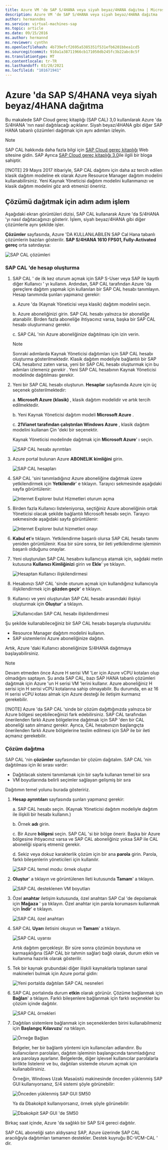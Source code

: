 ```yaml
---
title: Azure VM 'de SAP S/4HANA veya siyah beyaz/4HANA dağıtma | Microsoft Docs
description: Azure VM 'de SAP S/4HANA veya siyah beyaz/4HANA dağıtma
author: hermanndms
ms.service: virtual-machines-sap
ms.topic: article
ms.date: 09/15/2016
ms.author: hermannd
ms.reviewer: cynthn
ms.openlocfilehash: 4b739efcf2695a5385351f531efb6201bbea1cd5
ms.sourcegitcommit: 910a1a38711966cb171050db245fc3b22abc8c5f
ms.translationtype: MT
ms.contentlocale: tr-TR
ms.lasthandoff: 03/20/2021
ms.locfileid: "101671941"
---
```

# <a name="deploy-sap-s4hana-or-bw4hana-on-azure"></a>Azure 'da SAP S/4HANA veya siyah beyaz/4HANA dağıtma
Bu makalede SAP Cloud gereç kitaplığı (SAP CAL) 3,0 kullanılarak Azure 'da S/4HANA 'nın nasıl dağıtılacağı açıklanır. Siyah beyaz/4HANA gibi diğer SAP HANA tabanlı çözümleri dağıtmak için aynı adımları izleyin.

> [!NOTE]
> SAP CAL hakkında daha fazla bilgi için [SAP Cloud gereç kitaplığı](https://cal.sap.com/) Web sitesine gidin. SAP Ayrıca [SAP Cloud gereç kitaplığı 3,0](https://scn.sap.com/community/cloud-appliance-library/blog/2016/05/27/sap-cloud-appliance-library-30-came-with-a-new-user-experience)ile ilgili bir bloga sahiptir.
> 
> [!NOTE]
> 29 Mayıs 2017 itibariyle, SAP CAL dağıtımı için daha az tercih edilen klasik dağıtım modeline ek olarak Azure Resource Manager dağıtım modelini kullanabilirsiniz. Yeni Kaynak Yöneticisi dağıtım modelini kullanmanızı ve klasik dağıtım modelini göz ardı etmenizi öneririz.

## <a name="step-by-step-process-to-deploy-the-solution"></a>Çözümü dağıtmak için adım adım işlem

Aşağıdaki ekran görüntüleri dizisi, SAP CAL kullanarak Azure 'da S/4HANA 'yı nasıl dağıtacağınızı gösterir. İşlem, siyah beyaz/4HANA gibi diğer çözümlerle aynı şekilde işler.

**Çözümler** sayfasında, Azure 'DA KULLANıLABILEN SAP Cal Hana tabanlı çözümlerin bazıları gösterilir. **SAP S/4HANA 1610 FPS01, Fully-Activated gereç** orta satırdaysa:

![SAP CAL çözümleri](./media/cal-s4h/s4h-pic-1c.png)

### <a name="create-an-account-in-the-sap-cal"></a>SAP CAL 'de hesap oluşturma
1. SAP CAL ' de ilk kez oturum açmak için SAP S-User veya SAP ile kayıtlı diğer Kullanıcı ' yı kullanın. Ardından, SAP CAL tarafından Azure 'da gereçlere dağıtım yapmak için kullanılan bir SAP CAL hesabı tanımlayın. Hesap tanımında şunları yapmanız gerekir:

    a. Azure 'da (Kaynak Yöneticisi veya klasik) dağıtım modelini seçin.

    b. Azure aboneliğinizi girin. SAP CAL hesabı yalnızca bir aboneliğe atanabilir. Birden fazla aboneliğe ihtiyacınız varsa, başka bir SAP CAL hesabı oluşturmanız gerekir.

    c. SAP CAL 'nin Azure aboneliğinize dağıtılması için izin verin.

   > [!NOTE]
   >  Sonraki adımlarda Kaynak Yöneticisi dağıtımları için SAP CAL hesabı oluşturma gösterilmektedir. Klasik dağıtım modeliyle bağlantılı bir SAP CAL hesabınız zaten varsa, yeni bir SAP CAL hesabı oluşturmak için bu adımları izlemeniz *gerekir* . Yeni SAP CAL hesabının Kaynak Yöneticisi modelinde dağıtılması gerekir.

1. Yeni bir SAP CAL hesabı oluşturun. **Hesaplar** sayfasında Azure için üç seçenek gösterilmektedir: 

    a. **Microsoft Azure (klasik)** , klasik dağıtım modelidir ve artık tercih edilmektedir.

    b. Yeni Kaynak Yöneticisi dağıtım modeli **Microsoft Azure** .

    c. **21Vianet tarafından çalıştırılan Windows Azure** , klasik dağıtım modelini kullanan Çin 'deki bir seçenektir.

    Kaynak Yöneticisi modelinde dağıtmak için **Microsoft Azure**' ı seçin.

    ![SAP CAL hesabı ayrıntıları](./media/cal-s4h/s4h-pic-2a.png)

1. Azure portal bulunan Azure **ABONELIK kimliğini** girin.

   ![SAP CAL hesapları](./media/cal-s4h/s4h-pic3c.png)

1. SAP CAL 'sini tanımladığınız Azure aboneliğine dağıtmak üzere yetkilendirmek için **Yetkilendir**' e tıklayın. Tarayıcı sekmesinde aşağıdaki sayfa görüntülenir:

   ![Internet Explorer bulut Hizmetleri oturum açma](./media/cal-s4h/s4h-pic4c.png)

1. Birden fazla Kullanıcı listeleniyorsa, seçtiğiniz Azure aboneliğinin ortak Yöneticisi olacak şekilde bağlantılı Microsoft hesabı seçin. Tarayıcı sekmesinde aşağıdaki sayfa görüntülenir:

   ![Internet Explorer bulut hizmetleri onayı](./media/cal-s4h/s4h-pic5a.png)

1. **Kabul et**'e tıklayın. Yetkilendirme başarılı olursa SAP CAL hesabı tanımı yeniden görüntülenir. Kısa bir süre sonra, bir ileti yetkilendirme işleminin başarılı olduğunu onaylar.

1. Yeni oluşturulan SAP CAL hesabını kullanıcıya atamak için, sağdaki metin kutusuna **Kullanıcı Kimliğinizi** girin ve **Ekle**' ye tıklayın.

   ![Hesaptan Kullanıcı ilişkilendirmesi](./media/cal-s4h/s4h-pic8a.png)

1. Hesabınızı SAP CAL 'sinde oturum açmak için kullandığınız kullanıcıyla ilişkilendirmek için **gözden geçir**' e tıklayın. 
 
1. Kullanıcı ve yeni oluşturulan SAP CAL hesabı arasındaki ilişkiyi oluşturmak için **Oluştur**' a tıklayın.

   ![Kullanıcıdan SAP CAL hesabı ilişkilendirmesi](./media/cal-s4h/s4h-pic9b.png)

Şu şekilde kullanabileceğiniz bir SAP CAL hesabı başarıyla oluşturuldu:

- Resource Manager dağıtım modelini kullanın.
- SAP sistemlerini Azure aboneliğinize dağıtın.

Artık, Azure 'daki Kullanıcı aboneliğinize S/4HANA dağıtmaya başlayabilirsiniz.

> [!NOTE]
> Devam etmeden önce Azure H serisi VM 'Ler için Azure vCPU kotaları olup olmadığını saptayın. Şu anda SAP CAL, bazı SAP HANA tabanlı çözümleri dağıtmak için Azure 'un H serisi VM 'lerini kullanır. Azure aboneliğiniz H serisi için H serisi vCPU kotalarına sahip olmayabilir. Bu durumda, en az 16 H serisi vCPU kotası almak için Azure desteği ile iletişim kurmanız gerekebilir.
> 
> [!NOTE]
> Azure 'da SAP CAL 'sinde bir çözüm dağıttığınızda yalnızca bir Azure bölgesi seçebileceğinizi fark edebilirsiniz. SAP CAL tarafından önerilenden farklı Azure bölgelerine dağıtmak için SAP 'den bir CAL aboneliği satın almanız gerekir. Ayrıca, CAL hesabınızın başlangıçta önerilenden farklı Azure bölgelerine teslim edilmesi için SAP ile bir ileti açmanız gerekebilir.

### <a name="deploy-a-solution"></a>Çözüm dağıtma

SAP CAL 'nin **çözümler** sayfasından bir çözüm dağıtalım. SAP CAL 'nin dağıtılması için iki sırası vardır:

- Dağıtılacak sistemi tanımlamak için bir sayfa kullanan temel bir sıra
- VM boyutlarında belirli seçimler sağlayan gelişmiş bir sıra 

Dağıtımın temel yolunu burada gösteririz.

1. **Hesap ayrıntıları** sayfasında şunları yapmanız gerekir:

    a. SAP CAL hesabı seçin. (Kaynak Yöneticisi dağıtım modeliyle dağıtım ile ilişkili bir hesabı kullanın.)

    b. Örnek **adı** girin.

    c. Bir Azure **bölgesi** seçin. SAP CAL 'si bir bölge önerir. Başka bir Azure bölgesine ihtiyacınız varsa ve SAP CAL aboneliğiniz yoksa SAP ile CAL aboneliği sipariş etmeniz gerekir.

    d. Sekiz veya dokuz karakterlik çözüm için bir ana **parola** girin. Parola, farklı bileşenlerin yöneticileri için kullanılır.

   ![SAP CAL temel modu: örnek oluştur](./media/cal-s4h/s4h-pic10a.png)

1. **Oluştur**' a tıklayın ve görüntülenen Ileti kutusunda **Tamam**' a tıklayın.

   ![SAP CAL desteklenen VM boyutları](./media/cal-s4h/s4h-pic10b.png)

1. Özel **anahtar** iletişim kutusunda, özel anahtarı SAP Cal 'de depolamak için **Mağaza** ' ya tıklayın. Özel anahtar için parola korumasını kullanmak için **İndir**' e tıklayın. 

   ![SAP CAL özel anahtarı](./media/cal-s4h/s4h-pic10c.png)

1. SAP CAL **Uyarı** iletisini okuyun ve **Tamam**' a tıklayın.

   ![SAP CAL uyarısı](./media/cal-s4h/s4h-pic10d.png)

    Artık dağıtım gerçekleşir. Bir süre sonra çözümün boyutuna ve karmaşıklığına (SAP CAL bir tahmin sağlar) bağlı olarak, durum etkin ve kullanıma hazırlık olarak gösterilir.

1. Tek bir kaynak grubundaki diğer ilişkili kaynaklarla toplanan sanal makineleri bulmak için Azure portal gidin: 

   ![Yeni portalda dağıtılan SAP CAL nesneleri](./media/cal-s4h/sapcaldeplyment_portalview.png)

1. SAP CAL portalında durum **etkin** olarak görünür. Çözüme bağlanmak için **Bağlan**' a tıklayın. Farklı bileşenlere bağlanmak için farklı seçenekler bu çözüm içinde dağıtılır.

   ![SAP CAL örnekleri](./media/cal-s4h/active_solution.png)

1. Dağıtılan sistemlere bağlanmak için seçeneklerden birini kullanabilmeniz için **Başlangıç Kılavuzu**' na tıklayın. 

   ![Örneğe Bağlan](./media/cal-s4h/connect_to_solution.png)

    Belgeler, her bir bağlantı yöntemi için kullanıcıları adlandırır. Bu kullanıcıların parolaları, dağıtım işleminin başlangıcında tanımladığınız ana parolaya ayarlanır. Belgelerde, diğer işlevsel kullanıcılar parolalarla birlikte listelenir ve bu, dağıtılan sistemde oturum açmak için kullanabilirsiniz. 

    Örneğin, Windows Uzak Masaüstü makinesinde önceden yüklenmiş SAP GUI kullanıyorsanız, S/4 sistemi şöyle görünebilir:

   ![Önceden yüklenmiş SAP GUI SM50](./media/cal-s4h/gui_sm50.png)

    Ya da Dbakokpit kullanıyorsanız, örnek şöyle görünebilir:

   ![Dbakokpit SAP GUI 'de SM50](./media/cal-s4h/dbacockpit.png)

Birkaç saat içinde, Azure 'da sağlıklı bir SAP S/4 gereci dağıtılır.

SAP CAL aboneliği satın aldıysanız SAP, Azure üzerinde SAP CAL aracılığıyla dağıtımları tamamen destekler. Destek kuyruğu BC-VCM-CAL ' dir.







